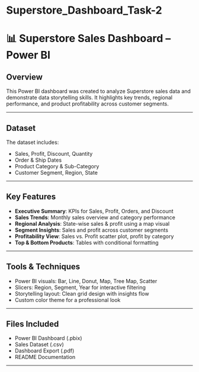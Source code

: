 # Superstore_Dashboard_Task-2

# 📊 Superstore Sales Dashboard – Power BI

## Overview
This Power BI dashboard was created to analyze Superstore sales data and demonstrate data storytelling skills. It highlights key trends, regional performance, and product profitability across customer segments.

---

## Dataset
The dataset includes:
- Sales, Profit, Discount, Quantity
- Order & Ship Dates
- Product Category & Sub-Category
- Customer Segment, Region, State

---

## Key Features

- **Executive Summary**: KPIs for Sales, Profit, Orders, and Discount
- **Sales Trends**: Monthly sales overview and category performance
- **Regional Analysis**: State-wise sales & profit using a map visual
- **Segment Insights**: Sales and profit across customer segments
- **Profitability View**: Sales vs. Profit scatter plot, profit by category
- **Top & Bottom Products**: Tables with conditional formatting

---

## Tools & Techniques
- Power BI visuals: Bar, Line, Donut, Map, Tree Map, Scatter
- Slicers: Region, Segment, Year for interactive filtering
- Storytelling layout: Clean grid design with insights flow
- Custom color theme for a professional look

---

## Files Included
- Power BI Dashboard (.pbix)
- Sales Dataset (.csv)
- Dashboard Export (.pdf)
- README Documentation

---

